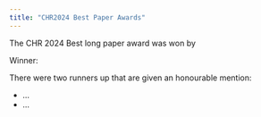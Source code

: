 ```yaml
---
title: "CHR2024 Best Paper Awards"
---
```

<style>
    .announce img {
        max-height: 300px;
        max-width: 85%;
    }
    .announce img.first-image {
        max-height: 400px; 
        display: block;
        margin-left: auto;
        margin-right: auto;
    }
</style>

<div class="announce">
    <p>The CHR 2024 Best long paper award was won by</p>
    <p>Winner: </p>
    <!-- Some kind of way to highlight the title differently from the author -->
    <p>There were two runners up that are given an honourable mention:</p>
    <ul>
        <li>...</li>
        <li>...</li>
    </ul>
</div>


